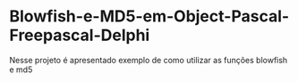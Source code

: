 # Blowfish-e-MD5-em-Object-Pascal-Freepascal-Delphi
Nesse projeto é apresentado exemplo de como utilizar as funções blowfish e md5
